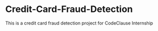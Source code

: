 # Credit-Card-Fraud-Detection
This is a credit card fraud detection project for CodeClause Internship
